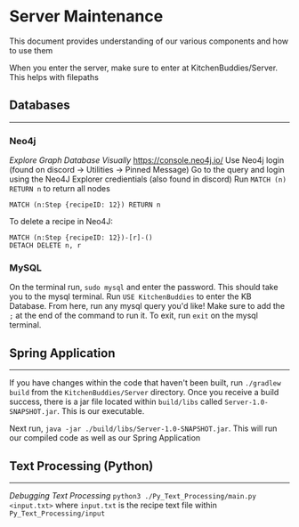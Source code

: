 # Server Maintenance
This document provides understanding of our various components and how to use them

When you enter the server, make sure to enter at KitchenBuddies/Server. This helps with filepaths

## Databases
---
### Neo4j

*Explore Graph Database Visually*
https://console.neo4j.io/
Use Neo4j login (found on discord -> Utilities -> Pinned Message)
Go to the query and login using the Neo4J Explorer credientials (also found in discord)
Run `MATCH (n) RETURN n` to return all nodes

`MATCH (n:Step {recipeID: 12}) RETURN n`

To delete a recipe in Neo4J:
```
MATCH (n:Step {recipeID: 12})-[r]-()
DETACH DELETE n, r
```

### MySQL
On the terminal run, `sudo mysql` and enter the password. This should take you to the mysql terminal. 
Run `USE KitchenBuddies` to enter the KB Database.
From here, run any mysql query you'd like! Make sure to add the `;` at the end of the command to run it.
To exit, run `exit` on the mysql terminal.

## Spring Application
---
If you have changes within the code that haven't been built, run `./gradlew build` from the `KitchenBuddies/Server` directory. Once you receive a build success, there
is a jar file located within `build/libs` called `Server-1.0-SNAPSHOT.jar`. This is our executable. 

Next run, `java -jar ./build/libs/Server-1.0-SNAPSHOT.jar`. This will run our compiled code as well as our Spring Application

## Text Processing (Python)
---
*Debugging Text Processing*
`python3 ./Py_Text_Processing/main.py <input.txt>`
where `input.txt` is the recipe text file within `Py_Text_Processing/input`




